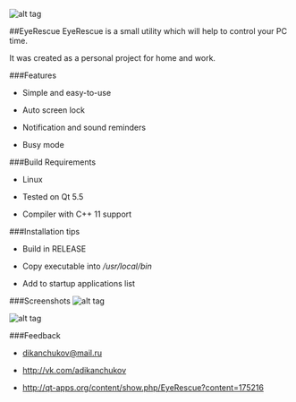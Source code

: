 ![alt tag](http://i.imgur.com/OhWH2K2.png?1)


##EyeRescue
EyeRescue is a small utility which will help to control your PC time.

It was created as a personal project for home and work.


###Features
* Simple and easy-to-use

* Auto screen lock

* Notification and sound reminders

* Busy mode


###Build Requirements
* Linux

* Tested on Qt 5.5

* Compiler with C++ 11 support


###Installation tips
* Build in RELEASE

* Copy executable into */usr/local/bin*

* Add to startup applications list


###Screenshots
![alt tag](http://i.imgur.com/yF6Xhgy.png)

![alt tag](http://i.imgur.com/IPS1pQs.png)


###Feedback
* dikanchukov@mail.ru 

* http://vk.com/adikanchukov

* http://qt-apps.org/content/show.php/EyeRescue?content=175216
